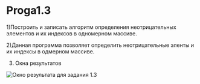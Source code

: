 # Proga1.3

1)Построить и записать алгоритм определения неотрицательных элементов и их 
индексов в одномерном массиве.

2)Данная программа позволяет определить неотрицательные эленты и их индексы
в одмерном массиве.

3) Окна результатов

![Окно результата для задания 1.3](https://pp.vk.me/c625818/v625818573/41471/jqmYABUNhnc.jpg "Окно результата для задания 1.3")


